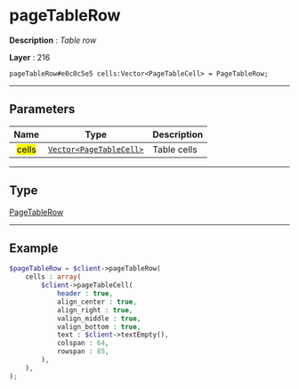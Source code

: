 # pageTableRow

**Description** : *Table row*

**Layer** : 216

```tl
pageTableRow#e0c0c5e5 cells:Vector<PageTableCell> = PageTableRow;
```

---

## Parameters

| Name | Type | Description |
| :---: | :---: | :--- |
| <mark>cells</mark> | [`Vector<PageTableCell>`](type/PageTableCell) | Table cells |

---

## Type

[PageTableRow](type/PageTableRow)

---

## Example

```php
$pageTableRow = $client->pageTableRow(
	cells : array(
		$client->pageTableCell(
			header : true,
			align_center : true,
			align_right : true,
			valign_middle : true,
			valign_bottom : true,
			text : $client->textEmpty(),
			colspan : 64,
			rowspan : 85,
		),
	),
);
```